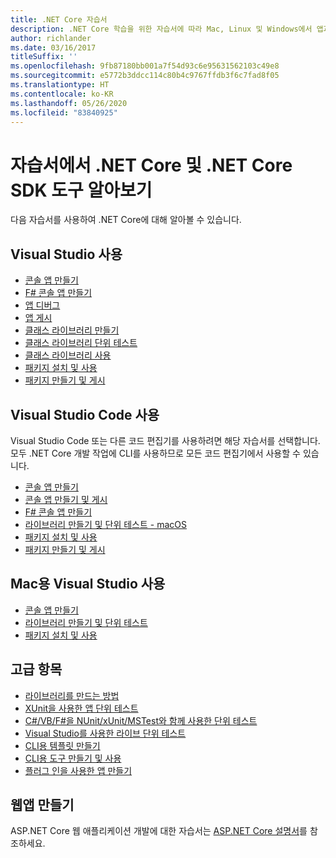 ```yaml
---
title: .NET Core 자습서
description: .NET Core 학습을 위한 자습서에 따라 Mac, Linux 및 Windows에서 앱과 라이브러리를 빌드하세요.
author: richlander
ms.date: 03/16/2017
titleSuffix: ''
ms.openlocfilehash: 9fb87180bb001a7f54d93c6e95631562103c49e8
ms.sourcegitcommit: e5772b3ddcc114c80b4c9767ffdb3f6c7fad8f05
ms.translationtype: HT
ms.contentlocale: ko-KR
ms.lasthandoff: 05/26/2020
ms.locfileid: "83840925"
---
```

# <a name="learn-net-core-and-the-net-core-sdk-tools-by-exploring-these-tutorials"></a>자습서에서 .NET Core 및 .NET Core SDK 도구 알아보기

다음 자습서를 사용하여 .NET Core에 대해 알아볼 수 있습니다.

## <a name="use-visual-studio"></a>Visual Studio 사용

- [콘솔 앱 만들기](with-visual-studio.md)
- [F# 콘솔 앱 만들기](../../fsharp/get-started/get-started-visual-studio.md)
- [앱 디버그](debugging-with-visual-studio.md)
- [앱 게시](publishing-with-visual-studio.md)
- [클래스 라이브러리 만들기](library-with-visual-studio.md)
- [클래스 라이브러리 단위 테스트](testing-library-with-visual-studio.md)
- [클래스 라이브러리 사용](consuming-library-with-visual-studio.md)
- [패키지 설치 및 사용](/nuget/quickstart/install-and-use-a-package-in-visual-studio)
- [패키지 만들기 및 게시](/nuget/quickstart/create-and-publish-a-package-using-visual-studio)

## <a name="use-visual-studio-code"></a>Visual Studio Code 사용

Visual Studio Code 또는 다른 코드 편집기를 사용하려면 해당 자습서를 선택합니다. 모두 .NET Core 개발 작업에 CLI를 사용하므로 모든 코드 편집기에서 사용할 수 있습니다.

- [콘솔 앱 만들기](with-visual-studio-code.md)
- [콘솔 앱 만들기 및 게시](cli-create-console-app.md)
- [F# 콘솔 앱 만들기](../../fsharp/get-started/get-started-vscode.md)
- [라이브러리 만들기 및 단위 테스트 - macOS](using-on-macos.md)
- [패키지 설치 및 사용](/nuget/quickstart/install-and-use-a-package-using-the-dotnet-cli)
- [패키지 만들기 및 게시](/nuget/quickstart/create-and-publish-a-package-using-the-dotnet-cli)

## <a name="use-visual-studio-for-mac"></a>Mac용 Visual Studio 사용

- [콘솔 앱 만들기](using-on-mac-vs.md)
- [라이브러리 만들기 및 단위 테스트](using-on-mac-vs-full-solution.md)
- [패키지 설치 및 사용](/nuget/quickstart/install-and-use-a-package-in-visual-studio-mac)

## <a name="advanced-topics"></a>고급 항목

- [라이브러리를 만드는 방법](libraries.md)
- [XUnit을 사용한 앱 단위 테스트](testing-with-cli.md)
- [C#/VB/F#을 NUnit/xUnit/MSTest와 함께 사용한 단위 테스트](../testing/index.md)
- [Visual Studio를 사용한 라이브 단위 테스트](/visualstudio/test/live-unit-testing-start)
- [CLI용 템플릿 만들기](cli-templates-create-item-template.md)
- [CLI용 도구 만들기 및 사용](../tools/global-tools-how-to-create.md)
- [플러그 인을 사용한 앱 만들기](creating-app-with-plugin-support.md)

## <a name="create-web-apps"></a>웹앱 만들기

ASP.NET Core 웹 애플리케이션 개발에 대한 자습서는 [ASP.NET Core 설명서](/aspnet/core/)를 참조하세요.
